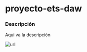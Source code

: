 # proyecto-ets-daw 

### Descripción

Aqui va la descripción

![url](https://github.com/desiresa/proyecto-ets-daw/wiki)
